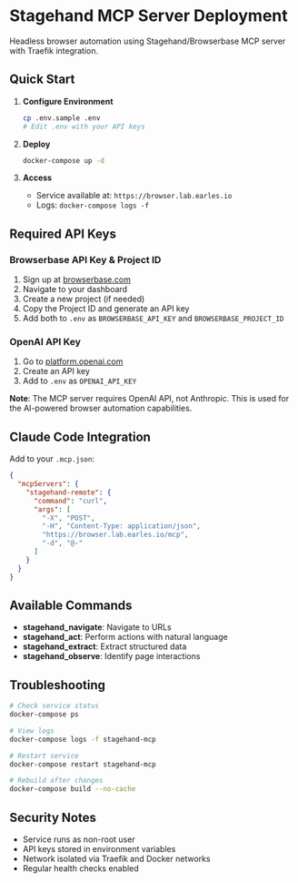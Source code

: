 # Stagehand MCP Server Deployment

Headless browser automation using Stagehand/Browserbase MCP server with Traefik integration.

## Quick Start

1. **Configure Environment**
   ```bash
   cp .env.sample .env
   # Edit .env with your API keys
   ```

2. **Deploy**
   ```bash
   docker-compose up -d
   ```

3. **Access**
   - Service available at: `https://browser.lab.earles.io`
   - Logs: `docker-compose logs -f`

## Required API Keys

### Browserbase API Key & Project ID
1. Sign up at [browserbase.com](https://browserbase.com)
2. Navigate to your dashboard
3. Create a new project (if needed)
4. Copy the Project ID and generate an API key
5. Add both to `.env` as `BROWSERBASE_API_KEY` and `BROWSERBASE_PROJECT_ID`

### OpenAI API Key  
1. Go to [platform.openai.com](https://platform.openai.com)
2. Create an API key
3. Add to `.env` as `OPENAI_API_KEY`

**Note**: The MCP server requires OpenAI API, not Anthropic. This is used for the AI-powered browser automation capabilities.

## Claude Code Integration

Add to your `.mcp.json`:

```json
{
  "mcpServers": {
    "stagehand-remote": {
      "command": "curl",
      "args": [
        "-X", "POST",
        "-H", "Content-Type: application/json",
        "https://browser.lab.earles.io/mcp",
        "-d", "@-"
      ]
    }
  }
}
```

## Available Commands

- **stagehand_navigate**: Navigate to URLs
- **stagehand_act**: Perform actions with natural language
- **stagehand_extract**: Extract structured data
- **stagehand_observe**: Identify page interactions

## Troubleshooting

```bash
# Check service status
docker-compose ps

# View logs
docker-compose logs -f stagehand-mcp

# Restart service
docker-compose restart stagehand-mcp

# Rebuild after changes
docker-compose build --no-cache
```

## Security Notes

- Service runs as non-root user
- API keys stored in environment variables
- Network isolated via Traefik and Docker networks
- Regular health checks enabled